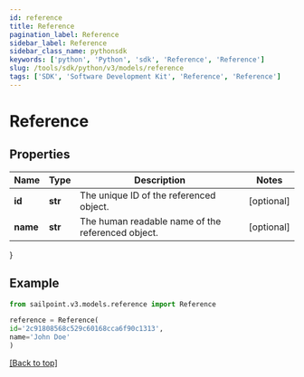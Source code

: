 ```yaml
---
id: reference
title: Reference
pagination_label: Reference
sidebar_label: Reference
sidebar_class_name: pythonsdk
keywords: ['python', 'Python', 'sdk', 'Reference', 'Reference'] 
slug: /tools/sdk/python/v3/models/reference
tags: ['SDK', 'Software Development Kit', 'Reference', 'Reference']
---
```


# Reference


## Properties

Name | Type | Description | Notes
------------ | ------------- | ------------- | -------------
**id** | **str** | The unique ID of the referenced object. | [optional] 
**name** | **str** | The human readable name of the referenced object. | [optional] 
}

## Example

```python
from sailpoint.v3.models.reference import Reference

reference = Reference(
id='2c91808568c529c60168cca6f90c1313',
name='John Doe'
)

```
[[Back to top]](#) 

